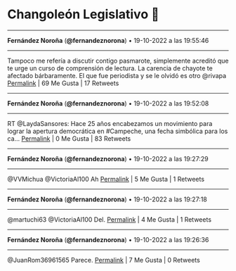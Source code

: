 # Changoleón Legislativo 🙈
*****
**Fernández Noroña** (**@fernandeznorona**) • 19-10-2022 a las 19:55:46
*****
Tampoco me refería a discutir contigo pasmarote, simplemente acreditó que te urge un curso de comprensión de lectura. La carencia de chayote te afectado bárbaramente. El que fue periodista y se le olvidó es otro @rivapa
[Permalink](https://twitter.com/fernandeznorona/status/1582943633270898689) | 69 Me Gusta | 17 Retweets
*****
**Fernández Noroña** (**@fernandeznorona**) • 19-10-2022 a las 19:52:08
*****
RT @LaydaSansores: Hace 25 años encabezamos un movimiento para lograr la apertura democrática en #Campeche, una fecha simbólica para los ca…
[Permalink](https://twitter.com/fernandeznorona/status/1582942718824656896) | 0 Me Gusta | 83 Retweets
*****
**Fernández Noroña** (**@fernandeznorona**) • 19-10-2022 a las 19:27:29
*****
@VVMichua @VictoriaAl100 Ah
[Permalink](https://twitter.com/fernandeznorona/status/1582936514878545920) | 5 Me Gusta | 1 Retweets
*****
**Fernández Noroña** (**@fernandeznorona**) • 19-10-2022 a las 19:27:18
*****
@martuchi63 @VictoriaAl100 Del.
[Permalink](https://twitter.com/fernandeznorona/status/1582936467889827840) | 4 Me Gusta | 1 Retweets
*****
**Fernández Noroña** (**@fernandeznorona**) • 19-10-2022 a las 19:26:36
*****
@JuanRom36961565 Parece.
[Permalink](https://twitter.com/fernandeznorona/status/1582936293146734592) | 7 Me Gusta | 0 Retweets